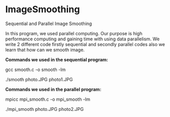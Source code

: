 # ImageSmoothing
 Sequential and Parallel Image Smoothing
 
 In this program, we used parallel computing. Our purpose is high performance computing and gaining 
time with using data parallelism. We write 2 different code firstly sequential and secondly parallel 
codes also we learn that how can we smooth image.

**Commands we used in the sequential program:** 

gcc smooth.c -o smooth -lm

./smooth photo.JPG photo1.JPG

**Commands we used in the parallel program:**

mpicc mpi_smooth.c -o mpi_smooth -lm

./mpi_smooth photo.JPG photo2.JPG
